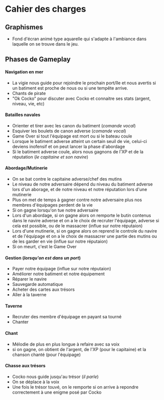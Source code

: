 # Cahier des charges

## Graphismes
* Fond d'écran animé type aquarelle qui s'adapte à l'ambiance dans laquelle on se trouve dans le jeu.

## Phases de Gameplay

#### Navigation en mer
* La vigie nous guide pour rejoindre le prochain port/île et nous avertis si un batiment est proche de nous ou si une tempête arrive.
* Chants de pirate
* "Ok Cocko" pour discuter avec Cocko et connaitre ses stats (argent, niveau, vie, etc)

#### Batailles navales
* Orienter et tirer avec les canon du batiment (*comande vocal*)
* Esquiver les boulets de canon adverse (*comande vocal*)
* Game Over si tout l'équipage est mort ou si le bateau coule
* Lorsque le batiment adverse atteint un certain seuil de vie, celui-ci deviens inofensif et on peut lancer la phase d'abordage
* Si le batiment adverse coule, alors nous gagnons de l'XP et de la réputation (*le capitaine et son navire*)

#### Abordage/Mutinerie
* On se bat contre le capitaine adverse/chef des mutins
* Le niveau de notre adversaire dépend du niveau du batiment adverse lors d'un aborage, et de notre niveau et notre réputation lors d'une mutinerie
* Plus on met de temps à gagner contre notre adversaire plus nos membres d'équipages perdent de la vie
* Si on gagne lorsqu'on tue notre adversaire
* Lors d'un abordage, si on gagne alors on remporte le butin contenus dans le navire adverse et on a le choix de recruter l'équipage, adverse si cela est possible, ou de le massacrer (influe sur notre réputaion)
* Lors d'une mutinerie, si on gagne alors on reprend le controle du navire et de l'équipage et on a le choix de massacrer une partie des mutins ou de les garder en vie (influe sur notre réputaion)
* Si on meurt, c'est le Game Over

#### Gestion (*lorsqu'on est dans un port*)
* Payer notre équipage (influe sur notre réputaion)
* Améliorer notre batiment et notre équipement
* Réparer le navire
* Sauvegarde automatique
* Acheter des cartes aux trésors
* Aller à la taverne

#### Taverne
* Recruter des membre d'équipage en payant sa tourné
* Chanter

#### Chant
* Mélodie de plus en plus longue à refaire avec sa voix
* si on gagne, on obtient de l'argent, de l'XP (pour le capitaine) et la chanson chanté (pour l'équipage)

#### Chasse aux trésors
* Cocko nous guide jusqu'au trésor (*il parle*)
* On se déplace à la voix
* Une fois le trésor touvé, on le remporte si on arrive à repondre correctement à une enigme posé par Cocko
